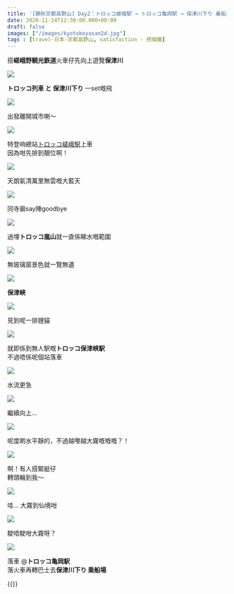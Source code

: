 ```yaml
---
title: '[錦秋京都高野山] Day2：トロッコ嵯峨駅 → トロッコ亀岡駅 → 保津川下り 乗船場'
date: 2020-11-24T12:30:00.000+08:00
draft: false
images: ["/images/kyotokoyasan2d.jpg"]
tags : [travel-日本-京都高野山, satisfaction - 搭條鐵]
---
```


搭**嵯峨野観光鉄道**火車仔先向上遊覽**保津川**  

![](/images/kyotokoyasan2d1.jpg)

**トロッコ列車 と 保津川下り** 一set嘅飛  

![](/images/kyotokoyasan2d2.jpg)

出發離開城市喇～  

![](/images/kyotokoyasan2d3.jpg)

特登响總站[トロッコ嵯峨駅](https://hidie.net/kyotokoyasan2b/)上車  
因為咁先排到靚位啊！  

![](/images/kyotokoyasan2d4.jpg)

天朗氣清萬里無雲嘅大藍天  

![](/images/kyotokoyasan2d5.jpg)

同寺廟say陣goodbye

![](/images/kyotokoyasan2d6.jpg)

過埋**トロッコ嵐山**就一直係睇水嘅範圍  

![](/images/kyotokoyasan2d.jpg)

無玻璃窗景色就一覽無遺  

![](/images/kyotokoyasan2d7.jpg)

**保津峽**  

![](/images/kyotokoyasan2d8.jpg)

見到呢一排貍貓  

![](/images/kyotokoyasan2d9.jpg)

就即係到無人駅嘅**トロッコ保津峡駅**  
不過唔係呢個站落車  

![](/images/kyotokoyasan2d10.jpg)

水流更急  

![](/images/kyotokoyasan2d11.jpg)

繼續向上...

![](/images/kyotokoyasan2d12.jpg)

呢度啲水平靜的，不過越嚟越大霧嘅嘅嘅？！

![](/images/kyotokoyasan2d13.jpg)

啊！有人搭緊艇仔  
轉頭輪到我～  

![](/images/kyotokoyasan2d14.jpg)

哇... 大霧到仙境咁  

![](/images/kyotokoyasan2d15.jpg)

駛唔駛咁大霧呀？

![](/images/kyotokoyasan2d16.jpg)

落車 @**トロッコ亀岡駅**  
落火車再轉巴士去**保津川下り 乗船場**  
  
  
{{<kyotokoyasan>}}  
